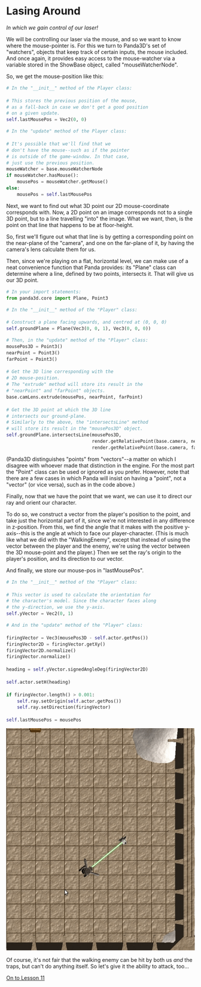 Lasing Around
=
_In which we gain control of our laser!_

We will be controlling our laser via the mouse, and so we want to know where the mouse-pointer is. For this we turn to Panda3D's set of "watchers", objects that keep track of certain inputs, the mouse included. And once again, it provides easy access to the mouse-watcher via a variable stored in the ShowBase object, called "mouseWatcherNode".

So, we get the mouse-position like this:

```python
# In the "__init__" method of the Player class:

# This stores the previous position of the mouse,
# as a fall-back in case we don't get a good position
# on a given update.
self.lastMousePos = Vec2(0, 0)
```
```python
# In the "update" method of the Player class:

# It's possible that we'll find that we
# don't have the mouse--such as if the pointer
# is outside of the game-window. In that case,
# just use the previous position.
mouseWatcher = base.mouseWatcherNode
if mouseWatcher.hasMouse():
    mousePos = mouseWatcher.getMouse()
else:
    mousePos = self.lastMousePos
```

Next, we want to find out what 3D point our 2D mouse-coordinate corresponds with. Now, a 2D point on an image corresponds not to a single 3D point, but to a line travelling "into" the image. What we want, then, is the point on that line that happens to be at floor-height.

So, first we'll figure out what that line is by getting a corresponding point on the near-plane of the "camera", and one on the far-plane of it, by having the camera's lens calculate them for us.

Then, since we're playing on a flat, horizontal level, we can make use of a neat convenience function that Panda provides: its "Plane" class can determine where a line, defined by two points, intersects it. That will give us our 3D point.

```python
# In your import statements:
from panda3d.core import Plane, Point3
```
```python
# In the "__init__" method of the "Player" class:

# Construct a plane facing upwards, and centred at (0, 0, 0)
self.groundPlane = Plane(Vec3(0, 0, 1), Vec3(0, 0, 0))
```
```python
# Then, in the "update" method of the "Player" class:
mousePos3D = Point3()
nearPoint = Point3()
farPoint = Point3()

# Get the 3D line corresponding with the 
# 2D mouse-position.
# The "extrude" method will store its result in the
# "nearPoint" and "farPoint" objects.
base.camLens.extrude(mousePos, nearPoint, farPoint)

# Get the 3D point at which the 3D line
# intersects our ground-plane.
# Similarly to the above, the "intersectsLine" method
# will store its result in the "mousePos3D" object.
self.groundPlane.intersectsLine(mousePos3D,
                                render.getRelativePoint(base.camera, nearPoint),
                                render.getRelativePoint(base.camera, farPoint))
```

(Panda3D distinguishes "points" from "vectors"--a matter on which I disagree with whoever made that distinction in the engine. For the most part the "Point" class can be used or ignored as you prefer. However, note that there are a few cases in which Panda will insist on having a "point", not a "vector" (or vice versa), such as in the code above.)

Finally, now that we have the point that we want, we can use it to direct our ray and orient our character.

To do so, we construct a vector from the player's position to the point, and take just the horizontal part of it, since we're not interested in any difference in z-position. From this, we find the angle that it makes with the positive y-axis--this is the angle at which to face our player-character. (This is much like what we did with the "WalkingEnemy", except that instead of using the vector between the player and the enemy, we're using the vector between the 3D mouse-point and the player.) Then we set the ray's origin to the player's position, and its direction to our vector.

And finally, we store our mouse-pos in "lastMousePos".

```python
# In the "__init__" method of the "Player" class:

# This vector is used to calculate the orientation for
# the character's model. Since the character faces along
# the y-direction, we use the y-axis.
self.yVector = Vec2(0, 1)
```
```python
# And in the "update" method of the "Player" class:

firingVector = Vec3(mousePos3D - self.actor.getPos())
firingVector2D = firingVector.getXy()
firingVector2D.normalize()
firingVector.normalize()

heading = self.yVector.signedAngleDeg(firingVector2D)

self.actor.setH(heading)

if firingVector.length() > 0.001:
    self.ray.setOrigin(self.actor.getPos())
    self.ray.setDirection(firingVector)

self.lastMousePos = mousePos
```

![Panda-chan runs around, shooting a laser towards the mouse-pointer.](../images/tutHarmlessLaser.gif "Bwee! Bzzz!")

Of course, it's not fair that the walking enemy can be hit by both us _and_ the traps, but can't do anything itself. So let's give it the ability to attack, too...

[On to Lesson 11](../11)

